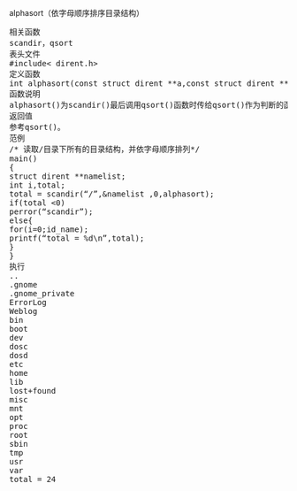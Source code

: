 alphasort（依字母顺序排序目录结构）
<pre>相关函数
scandir，qsort
表头文件
#include< dirent.h>
定义函数
int alphasort(const struct dirent **a,const struct dirent **b);
函数说明
alphasort()为scandir()最后调用qsort()函数时传给qsort()作为判断的函数，详细说明请参考scandir()及qsort()。
返回值
参考qsort()。
范例
/* 读取/目录下所有的目录结构，并依字母顺序排列*/
main()
{
struct dirent **namelist;
int i,total;
total = scandir(“/”,&namelist ,0,alphasort);
if(total <0)
perror(“scandir”);
else{
for(i=0;i<total;i++)
printf(“%s\n”,namelist[i]->d_name);
printf(“total = %d\n”,total);
}
}
执行
..
.gnome
.gnome_private
ErrorLog
Weblog
bin
boot
dev
dosc
dosd
etc
home
lib
lost+found
misc
mnt
opt
proc
root
sbin
tmp
usr
var
total = 24</pre>